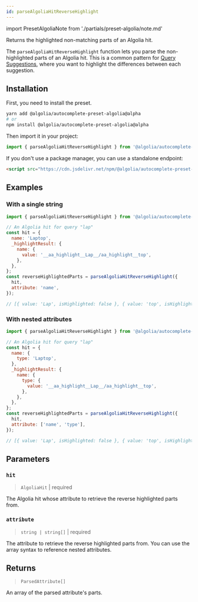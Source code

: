 ```yaml
---
id: parseAlgoliaHitReverseHighlight
---
```


import PresetAlgoliaNote from './partials/preset-algolia/note.md'

Returns the highlighted non-matching parts of an Algolia hit.

The `parseAlgoliaHitReverseHighlight` function lets you parse the non-highlighted parts of an Algolia hit. This is a common pattern for [Query Suggestions](https://www.algolia.com/doc/guides/building-search-ui/ui-and-ux-patterns/query-suggestions/js/), where you want to highlight the differences between each suggestion.

<PresetAlgoliaNote />

## Installation

First, you need to install the preset.

```bash
yarn add @algolia/autocomplete-preset-algolia@alpha
# or
npm install @algolia/autocomplete-preset-algolia@alpha
```

Then import it in your project:

```js
import { parseAlgoliaHitReverseHighlight } from '@algolia/autocomplete-preset-algolia';
```

If you don't use a package manager, you can use a standalone endpoint:

```html
<script src="https://cdn.jsdelivr.net/npm/@algolia/autocomplete-preset-algolia@alpha"></script>
```

## Examples

### With a single string

```js
import { parseAlgoliaHitReverseHighlight } from '@algolia/autocomplete-preset-algolia';

// An Algolia hit for query "lap"
const hit = {
  name: 'Laptop',
  _highlightResult: {
    name: {
      value: '__aa_highlight__Lap__/aa_highlight__top',
    },
  },
};
const reverseHighlightedParts = parseAlgoliaHitReverseHighlight({
  hit,
  attribute: 'name',
});

// [{ value: 'Lap', isHighlighted: false }, { value: 'top', isHighlighted: true }]
```

### With nested attributes

```js
import { parseAlgoliaHitReverseHighlight } from '@algolia/autocomplete-preset-algolia';

// An Algolia hit for query "lap"
const hit = {
  name: {
    type: 'Laptop',
  },
  _highlightResult: {
    name: {
      type: {
        value: '__aa_highlight__Lap__/aa_highlight__top',
      },
    },
  },
};
const reverseHighlightedParts = parseAlgoliaHitReverseHighlight({
  hit,
  attribute: ['name', 'type'],
});

// [{ value: 'Lap', isHighlighted: false }, { value: 'top', isHighlighted: true }]
```

## Parameters

### `hit`

> `AlgoliaHit` | required

The Algolia hit whose attribute to retrieve the reverse highlighted parts from.

### `attribute`

> `string | string[]` | required

The attribute to retrieve the reverse highlighted parts from. You can use the array syntax to reference nested attributes.

## Returns

> `ParsedAttribute[]`

An array of the parsed attribute's parts.
